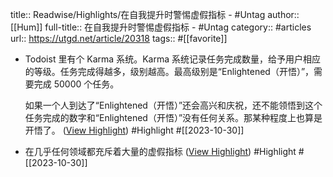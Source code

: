 title:: Readwise/Highlights/在自我提升时警惕虚假指标 - #Untag
author:: [[Hum]]
full-title:: 在自我提升时警惕虚假指标 - \#Untag
category:: #articles
url:: https://utgd.net/article/20318
tags:: #[[favorite]]

- Todoist 里有个 Karma 系统。Karma 系统记录任务完成数量，给予用户相应的等级。任务完成得越多，级别越高。最高级别是“Enlightened（开悟）”，需要完成 50000 个任务。
  
  如果一个人到达了“Enlightened（开悟）”还会高兴和庆祝，还不能领悟到这个任务完成的数字和“Enlightened（开悟）”没有任何关系。那某种程度上也算是开悟了。 ([View Highlight](https://read.readwise.io/read/01hdzjj571z7bry971avme3y52)) #Highlight #[[2023-10-30]]
- 在几乎任何领域都充斥着大量的虚假指标 ([View Highlight](https://read.readwise.io/read/01hdzjj8egf5pemmt8fm20tcb5)) #Highlight #[[2023-10-30]]